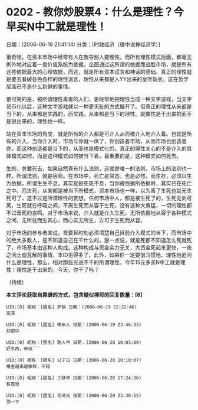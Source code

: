 # 0202 - 教你炒股票4：什么是理性？今早买N中工就是理性！
日期：(2006-06-19 21:41:14) 分类：[时政经济（缠中说禅经济学）] 

很奇怪，在资本市场中经常有人在教导别人要理性。而所有理性模式后面，都毫无例外地对应着一套价值系统为依据，企图通过这所谓的依据而战胜市场，就是所有这些依据最大的心理依据，而这，就是所有资本谎言和神话的基础。真正的理性就是要去看破各色各样的理性谎言，理性从来都是人YY出来的皇帝新衣，这在哲学层面已不是什么新鲜的事情。


更可笑的是，被所谓理性毒害的人们，更经常地把理性当成一种文字游戏，当文字货币化以后，这种文字游戏就以一种更无耻的方式展开了。但真正的理性从来都是当下的，从来都是实践的，而实践，从来都是当下的理性。就像性是干出来的而不是说出来的，理性也一样。

站在资本市场的角度，就是所有的介入都是可介入从而被介入地介入着。也就是所有的介入，当你介入时，市场与你就一体了，你创造着市场，从而市场也创造着你，而这种创造都是当下的，从而也是模式化的。真正的理性关心的不是介入的具体模式如何，而是这种模式如何被当下着，最重要的是，这种模式如何死去。


生的，总要死去，如果自然真有什么法则，这就是唯一的法则，市场上的法则也一样。所谓法则，就是宿命。在市场中，死亡是常态，也是必然，而生存，必须以生为依据，所谓生生不息，其实就是死死不息，当你被依据所依据时，其实已在死亡之中。而生死，从来都是被当下所模式，资本市场也一样，以为离了生死也就无生死可了，这不过是所谓理性的妄想。任何市场中人，都是被生死了的，生死无处可离，生死就在呼吸之间，不离生死而从容于生死，没有这种大勇猛，一切的理性都不过垂死的哀鸣。对于市场来说，介入就是介入生死，无所依据地从容于各种模式之间，无所往而生其心，而心实无所生，方可于生死而从容。


对于市场的参与者来说，首要且时刻必须清楚自己目前介入模式的当下，而市场中的绝大多数人，是不知道自己在干什么的，狠一点说，就是死都不知道怎么死就死了，市场基本由这种人构成。这种构成与资金实力无关，大资金死起来更快，一夜之间土崩瓦解的事情，本ID见得多了。此外，如果你一定要很习惯地、理性地追问什么是理性，那么，相对那些光说不干的所谓理性，今早15元多买N中工就是理性！理性是干出来的，今天，你干了吗？

（待续）



**本文评论获取自靠谱的方式，包含疑似禅师的回复数量：[6]**




```
UID:[0] 昵称：[匿名] 罗锅 日期：(2006-06-19 22:22:46)
高深
```



```
UID:[0] 昵称：[匿名] 微米人 日期：(2006-06-19 23:46:33)
仰望中
```



```
UID:[0] 昵称：[匿名] 路人甲 日期：(2006-06-20 10:03:00)
好东西，继续```
```



```
UID:[0] 昵称：[匿名] 公子白 日期：(2006-06-20 10:10:07)
楼主越来越像样，不错
```



```
UID:[0] 昵称：[匿名] 三联单 日期：(2006-06-20 17:24:36)
有意思
```



```
UID:[0] 昵称：[匿名] 司马光 日期：(2006-06-20 23:30:55)
顶一下
```



